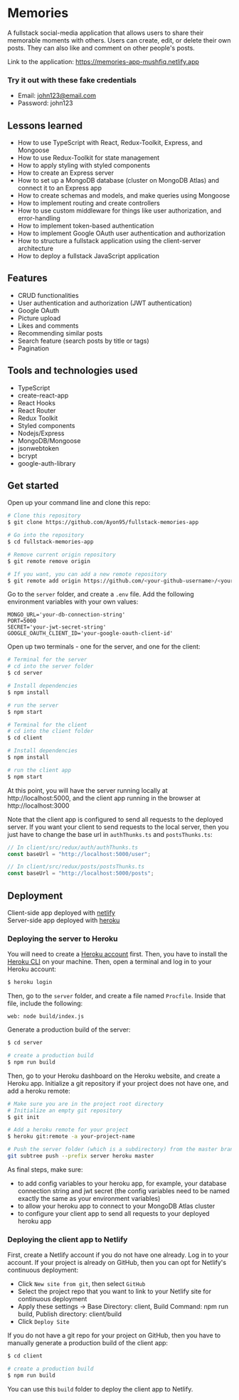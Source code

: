 # Memories

A fullstack social-media application that allows users to share their memorable moments with others. Users can create, edit, or delete their own posts. They can also like and comment on other people's posts.

Link to the application: https://memories-app-mushfiq.netlify.app

### Try it out with these fake credentials

- Email: john123@email.com
- Password: john123

## Lessons learned

- How to use TypeScript with React, Redux-Toolkit, Express, and Mongoose
- How to use Redux-Toolkit for state management
- How to apply styling with styled components
- How to create an Express server
- How to set up a MongoDB database (cluster on MongoDB Atlas) and connect it to an Express app
- How to create schemas and models, and make queries using Mongoose
- How to implement routing and create controllers
- How to use custom middleware for things like user authorization, and error-handling
- How to implement token-based authentication
- How to implement Google OAuth user authentication and authorization
- How to structure a fullstack application using the client-server architecture
- How to deploy a fullstack JavaScript application

## Features

- CRUD functionalities
- User authentication and authorization (JWT authentication)
- Google OAuth
- Picture upload
- Likes and comments
- Recommending similar posts
- Search feature (search posts by title or tags)
- Pagination

## Tools and technologies used

- TypeScript
- create-react-app
- React Hooks
- React Router
- Redux Toolkit
- Styled components
- Nodejs/Express
- MongoDB/Mongoose
- jsonwebtoken
- bcrypt
- google-auth-library

## Get started

Open up your command line and clone this repo:

```bash
# Clone this repository
$ git clone https://github.com/Ayon95/fullstack-memories-app

# Go into the repository
$ cd fullstack-memories-app

# Remove current origin repository
$ git remote remove origin

# If you want, you can add a new remote repository
$ git remote add origin https://github.com/<your-github-username>/<your-repo-name>.git
```

Go to the `server` folder, and create a `.env` file. Add the following environment variables with your own values:

```dosini
MONGO_URL='your-db-connection-string'
PORT=5000
SECRET='your-jwt-secret-string'
GOOGLE_OAUTH_CLIENT_ID='your-google-oauth-client-id'
```

Open up two terminals - one for the server, and one for the client:

```bash
# Terminal for the server
# cd into the server folder
$ cd server

# Install dependencies
$ npm install

# run the server
$ npm start
```

```bash
# Terminal for the client
# cd into the client folder
$ cd client

# Install dependencies
$ npm install

# run the client app
$ npm start
```

At this point, you will have the server running locally at http://localhost:5000, and the client app running in the browser at http://localhost:3000<br />

Note that the client app is configured to send all requests to the deployed server. If you want your client to send requests to the local server, then you just have to change the base url in `authThunks.ts` and `postsThunks.ts`:

```js
// In client/src/redux/auth/authThunks.ts
const baseUrl = "http://localhost:5000/user";
```

```js
// In client/src/redux/posts/postsThunks.ts
const baseUrl = "http://localhost:5000/posts";
```

## Deployment

Client-side app deployed with [netlify](https://netlify.com/)<br />
Server-side app deployed with [heroku](https://www.heroku.com/home)

### Deploying the server to Heroku

You will need to create a [Heroku account](https://signup.heroku.com/) first. Then, you have to install the [Heroku CLI](https://devcenter.heroku.com/articles/heroku-cli) on your machine. Then, open a terminal and log in to your Heroku account:

```bash
$ heroku login
```

Then, go to the `server` folder, and create a file named `Procfile`. Inside that file, include the following:

```
web: node build/index.js
```

Generate a production build of the server:

```bash
$ cd server

# create a production build
$ npm run build
```

Then, go to your Heroku dashboard on the Heroku website, and create a Heroku app. Initialize a git repository if your project does not have one, and add a heroku remote:

```bash
# Make sure you are in the project root directory
# Initialize an empty git repository
$ git init

# Add a heroku remote for your project
$ heroku git:remote -a your-project-name

# Push the server folder (which is a subdirectory) from the master branch to the remote heroku
git subtree push --prefix server heroku master
```

As final steps, make sure:

- to add config variables to your heroku app, for example, your database connection string and jwt secret
  (the config variables need to be named exactly the same as your environment variables)
- to allow your heroku app to connect to your MongoDB Atlas cluster
- to configure your client app to send all requests to your deployed heroku app

### Deploying the client app to Netlify

First, create a Netlify account if you do not have one already. Log in to your account. If your project is already on GitHub, then you can opt for Netlify's continuous deployment:

- Click `New site from git`, then select `GitHub`
- Select the project repo that you want to link to your Netlify site for continuous deployment
- Apply these settings -> Base Directory: client, Build Command: npm run build, Publish directory: client/build
- Click `Deploy Site`

If you do not have a git repo for your project on GitHub, then you have to manually generate a production build of the client app:

```bash
$ cd client

# create a production build
$ npm run build
```

You can use this `build` folder to deploy the client app to Netlify.
